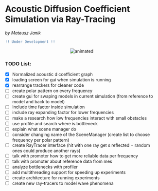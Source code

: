 # **Acoustic Diffusion Coefficient Simulation via Ray-Tracing**
*by Mateusz Janik*


```diff
!! Under Development !!
```
<p align="center">
<img src="githubContent/demo.gif" alt="animated" />
</p>


### TODO List:
- [x] Normalized acoustic d coefficient graph
- [x] loading  screen for gui when simulation is running
- [x] rearrange trackers for cleaner code
- [ ] create polar pattern on every frequency
- [ ] create gui for swaping models in current simulation (from reference to model and back to model)
- [ ] Include time factor inside simulation
- [ ] include ray expanding factor for lower frequencies
- [ ] make a research how low frequencies interact with small obstacles
- [ ] use profile and search where is bottleneck
- [ ] explain what scene manager do
- [ ] consider changing name of the SceneManager
 (create list to choose frequency per polar pattern)
- [ ] create RayTracer interface (hit with one ray get s reflected + random ones
could produce another rays)
- [ ] talk with promoter how to get more reliable data per frequency
- [ ] talk with promoter about reference data from mes
- [ ] analyze bottlenecks with profiler
- [ ] add multithreading support for speeding up experiments
- [ ] create architecture for running experiments
- [ ] create new ray-tracers to model wave phenomena